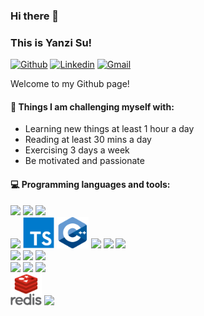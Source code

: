 ### Hi there 👋 
### This is Yanzi Su!

[![Github](https://img.shields.io/badge/-Github-000?style=flat&logo=Github&logoColor=white)](https://github.com/yanzisu68)
[![Linkedin](https://img.shields.io/badge/-LinkedIn-blue?style=flat&logo=Linkedin&logoColor=white)](https://linkedin.com/in/yanzisu)
[![Gmail](https://img.shields.io/badge/-Gmail-c14438?style=flat&logo=Gmail&logoColor=white)](mailto:yanzisu68@gmail.com)

Welcome to my Github page!


<!-- #### 🌱 Things I am currently working on: 
- Finish my Computer Engineering Master Degree  
- Taking online courses about Data Science and Machine Learning 
- Business practices on [bi4 Group Spain](https://github.com/bi4group) 🚀 *coming soon* -->

#### :muscle: Things I am challenging myself with:
- Learning new things at least 1 hour a day
- Reading at least 30 mins a day
- Exercising 3 days a week
- Be motivated and passionate

#### :computer: Programming languages and tools: 
<p>
<!-- <img width="50%" align="right" src="https://github-readme-stats.vercel.app/api?username=FernandoRoldan93&show_icons=true&hide_border=true" />
 -->
<code><img width="10%" src="https://www.vectorlogo.zone/util/preview.html?image=/logos/golang/golang-ar21.svg"></code>
<code><img width="10%" src="https://www.vectorlogo.zone/logos/python/python-ar21.svg"></code>
<code><image width="10%" src="https://raw.githubusercontent.com/devicons/devicon/master/icons/javascript/javascript-original.svg"></code>
<br />
<code><img width="10%" src="https://reactnative.dev/img/header_logo.svg"></code>
<code><img width="10%" src="https://raw.githubusercontent.com/devicons/devicon/master/icons/typescript/typescript-original.svg"></code>
<code><img width="10%" src="https://raw.githubusercontent.com/devicons/devicon/master/icons/cplusplus/cplusplus-original.svg"></code>
<code><img width="8%" src="https://www.vectorlogo.zone/logos/getpostman/getpostman-icon.svg"></code>
<code><img width="10%" src="https://www.vectorlogo.zone/logos/mysql/mysql-ar21.svg"></code>
<code><img width="10%" src="https://www.vectorlogo.zone/logos/mongodb/mongodb-ar21.svg"></code>
<br />
<code><img width="10%" src="https://www.vectorlogo.zone/util/preview.html?image=/logos/git-scm/git-scm-ar21.svg"></code>
<code><img width="10%" src="https://www.vectorlogo.zone/util/preview.html?image=/logos/jenkins/jenkins-ar21.svg"></code>
<code><img width="10%" src="https://www.vectorlogo.zone/util/preview.html?image=/logos/grafana/grafana-ar21.svg"></code>
<br />
<code><img width="10%" src="https://www.vectorlogo.zone/logos/graphql/graphql-icon.svg"></code>
<code><img width="10%" src="https://www.vectorlogo.zone/logos/apache_kafka/apache_kafka-icon.svg"></code>
<code><img width="10%" src="https://www.vectorlogo.zone/logos/elasticco_kibana/elasticco_kibana-icon.svg"></code>
<br />
<code><img width="10%" src="https://raw.githubusercontent.com/devicons/devicon/master/icons/redis/redis-original-wordmark.svg"></code>
<code><img width="10%" src="https://raw.githubusercontent.com/detain/svg-logos/780f25886640cef088af994181646db2f6b1a3f8/svg/selenium-logo.svg"></code>
<!-- <code><img width="10%" src="https://www.vectorlogo.zone/logos/elasticco_kibana/elasticco_kibana-icon.svg"></code> -->
</p>

<!-- <sub>Credits to: <br/>[IreneHerrerart](https://www.artstation.com/ireneherrera) for the wonderfull [picture](https://github.com/FernandoRoldan93/FernandoRoldan93/blob/master/cover_image.jpg)</sub> -->
